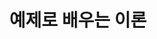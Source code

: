 ---
layout: tag-blog
title: 예제로 배우는 이론
slug: learn
category: machine-learning
menu: false
order: 1
---